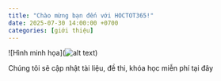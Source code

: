 ```yaml
---
title: "Chào mừng bạn đến với HOCTOT365!"
date: 2025-07-30 14:00:00 +0700
categories: [giới thiệu]
---
```


![Hình minh họa](![![alt text](image-1.png)](image.png))

Chúng tôi sẽ cập nhật tài liệu, đề thi, khóa học miễn phí tại đây